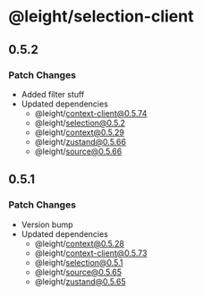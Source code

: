 # @leight/selection-client

## 0.5.2

### Patch Changes

- Added filter stuff
- Updated dependencies
  - @leight/context-client@0.5.74
  - @leight/selection@0.5.2
  - @leight/context@0.5.29
  - @leight/zustand@0.5.66
  - @leight/source@0.5.66

## 0.5.1

### Patch Changes

- Version bump
- Updated dependencies
  - @leight/context@0.5.28
  - @leight/context-client@0.5.73
  - @leight/selection@0.5.1
  - @leight/source@0.5.65
  - @leight/zustand@0.5.65
